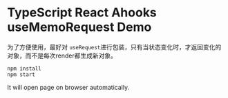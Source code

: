 TypeScript React Ahooks useMemoRequest Demo
=================================

为了方便使用，最好对 `useRequest`进行包装，只有当状态变化时，才返回变化的对象，而不是每次render都生成新对象。

```
npm install
npm start
```

It will open page on browser automatically.

